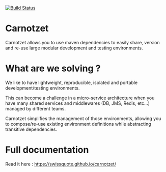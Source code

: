 [![Build Status](https://app.travis-ci.com/swissquote/carnotzet.svg?branch=master)](https://app.travis-ci.com/swissquote/carnotzet)

# Carnotzet
Carnotzet allows you to use maven dependencies to easily share, version and re-use large modular development and testing environments.

# What are we solving ?
We like to have lightweight, reproducible, isolated and portable development/testing environments.

This can become a challenge in a micro-service architecture when you have many shared services and middlewares (DB, JMS, Redis, etc...) managed by different teams.

Carnotzet simplifies the management of those environments, allowing you to compose/re-use existing environment definitions while abstracting transitive dependencies.

# Full documentation
Read it here : https://swissquote.github.io/carnotzet/
